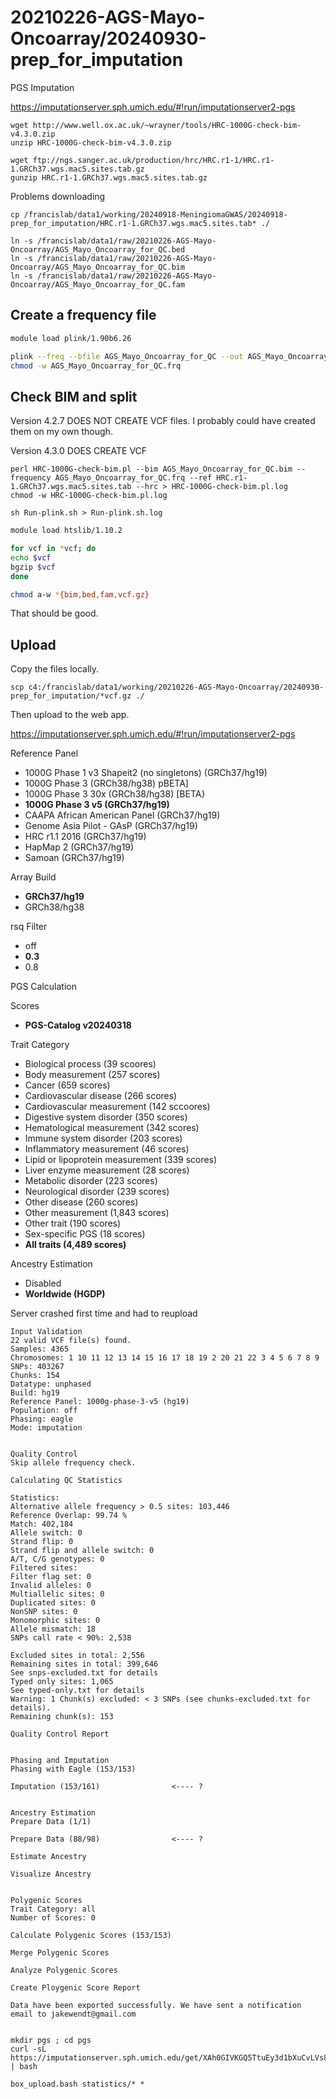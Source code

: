 
#	20210226-AGS-Mayo-Oncoarray/20240930-prep_for_imputation

PGS Imputation

https://imputationserver.sph.umich.edu/#!run/imputationserver2-pgs


```
wget http://www.well.ox.ac.uk/~wrayner/tools/HRC-1000G-check-bim-v4.3.0.zip
unzip HRC-1000G-check-bim-v4.3.0.zip

wget ftp://ngs.sanger.ac.uk/production/hrc/HRC.r1-1/HRC.r1-1.GRCh37.wgs.mac5.sites.tab.gz
gunzip HRC.r1-1.GRCh37.wgs.mac5.sites.tab.gz
```

Problems downloading
```
cp /francislab/data1/working/20240918-MeningiomaGWAS/20240918-prep_for_imputation/HRC.r1-1.GRCh37.wgs.mac5.sites.tab* ./
```


```
ln -s /francislab/data1/raw/20210226-AGS-Mayo-Oncoarray/AGS_Mayo_Oncoarray_for_QC.bed
ln -s /francislab/data1/raw/20210226-AGS-Mayo-Oncoarray/AGS_Mayo_Oncoarray_for_QC.bim
ln -s /francislab/data1/raw/20210226-AGS-Mayo-Oncoarray/AGS_Mayo_Oncoarray_for_QC.fam
```

##  Create a frequency file

```BASH
module load plink/1.90b6.26

plink --freq --bfile AGS_Mayo_Oncoarray_for_QC --out AGS_Mayo_Oncoarray_for_QC > plink.create_frequency_file.log
chmod -w AGS_Mayo_Oncoarray_for_QC.frq
```

##  Check BIM and split

Version 4.2.7 DOES NOT CREATE VCF files. I probably could have created them on my own though.

Version 4.3.0 DOES CREATE VCF 

```
perl HRC-1000G-check-bim.pl --bim AGS_Mayo_Oncoarray_for_QC.bim --frequency AGS_Mayo_Oncoarray_for_QC.frq --ref HRC.r1-1.GRCh37.wgs.mac5.sites.tab --hrc > HRC-1000G-check-bim.pl.log
chmod -w HRC-1000G-check-bim.pl.log
```

```
sh Run-plink.sh > Run-plink.sh.log
```







```BASH
module load htslib/1.10.2

for vcf in *vcf; do
echo $vcf
bgzip $vcf
done

chmod a-w *{bim,bed,fam,vcf.gz}
```

That should be good.






##  Upload

Copy the files locally.
```
scp c4:/francislab/data1/working/20210226-AGS-Mayo-Oncoarray/20240930-prep_for_imputation/*vcf.gz ./
```

Then upload to the web app.





https://imputationserver.sph.umich.edu/#!run/imputationserver2-pgs



Reference Panel
* 1000G Phase 1 v3 Shapeit2 (no singletons) (GRCh37/hg19)
* 1000G Phase 3 (GRCh38/hg38) pBETA]
* 1000G Phase 3 30x (GRCh38/hg38) [BETA}
* **1000G Phase 3 v5 (GRCh37/hg19)**
* CAAPA African American Panel (GRCh37/hg19)
* Genome Asia Pilot - GAsP (GRCh37/hg19)
* HRC r1.1 2016 (GRCh37/hg19)
* HapMap 2 (GRCh37/hg19)
* Samoan (GRCh37/hg19)


Array Build
* **GRCh37/hg19**
* GRCh38/hg38

rsq Filter
* off
* **0.3**
* 0.8

PGS Calculation


Scores
* **PGS-Catalog v20240318**


Trait Category
* Biological process (39 scoores)
* Body measurement (257 scores)
* Cancer (659 scores)
* Cardiovascular disease (266 scores)
* Cardiovascular measurement (142 sccoores)
* Digestive system disorder (350 scores)
* Hematological measurement (342 scores)
* Immune system disorder (203 scores)
* Inflammatory measurement (46 scores)
* Lipid or lipoprotein measurement (339 scores)
* Liver enzyme measurement (28 scores)
* Metabolic disorder (223 scores)
* Neurological disorder (239 scores)
* Other disease (260 scores)
* Other measurement (1,843 scores)
* Other trait (190 scores)
* Sex-specific PGS (18 scores)
* **All traits (4,489 scores)**



Ancestry Estimation
* Disabled
* **Worldwide (HGDP)**




Server crashed first time and had to reupload




```
Input Validation
22 valid VCF file(s) found.
Samples: 4365
Chromosomes: 1 10 11 12 13 14 15 16 17 18 19 2 20 21 22 3 4 5 6 7 8 9
SNPs: 403267
Chunks: 154
Datatype: unphased
Build: hg19
Reference Panel: 1000g-phase-3-v5 (hg19)
Population: off
Phasing: eagle
Mode: imputation


Quality Control
Skip allele frequency check.

Calculating QC Statistics

Statistics:
Alternative allele frequency > 0.5 sites: 103,446
Reference Overlap: 99.74 %
Match: 402,184
Allele switch: 0
Strand flip: 0
Strand flip and allele switch: 0
A/T, C/G genotypes: 0
Filtered sites:
Filter flag set: 0
Invalid alleles: 0
Multiallelic sites: 0
Duplicated sites: 0
NonSNP sites: 0
Monomorphic sites: 0
Allele mismatch: 18
SNPs call rate < 90%: 2,538

Excluded sites in total: 2,556
Remaining sites in total: 399,646
See snps-excluded.txt for details
Typed only sites: 1,065
See typed-only.txt for details
Warning: 1 Chunk(s) excluded: < 3 SNPs (see chunks-excluded.txt for details).
Remaining chunk(s): 153

Quality Control Report


Phasing and Imputation
Phasing with Eagle (153/153)

Imputation (153/161)				<---- ?


Ancestry Estimation
Prepare Data (1/1)

Prepare Data (88/98)				<---- ?

Estimate Ancestry

Visualize Ancestry


Polygenic Scores
Trait Category: all
Number of Scores: 0

Calculate Polygenic Scores (153/153)

Merge Polygenic Scores

Analyze Polygenic Scores

Create Ploygenic Score Report

Data have been exported successfully. We have sent a notification email to jakewendt@gmail.com
```





```

mkdir pgs ; cd pgs
curl -sL https://imputationserver.sph.umich.edu/get/XAh0GIVKGQ5TtuEy3d1bXuCvLVs8Rw71yV4gM2nY | bash

box_upload.bash statistics/* *

```
